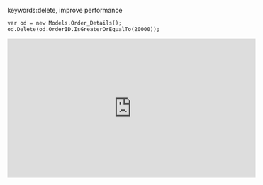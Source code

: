 ﻿keywords:delete, improve performance

```csdiff
var od = new Models.Order_Details();
od.Delete(od.OrderID.IsGreaterOrEqualTo(20000));
```
<iframe width="560" height="315" src="https://www.youtube.com/embed/zz_GY3cQO_k" frameborder="0" allowfullscreen></iframe>